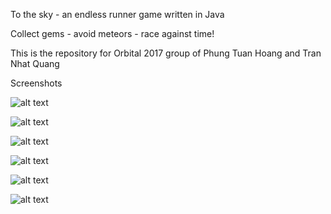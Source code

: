 To the sky - an endless runner game written in Java

Collect gems - avoid meteors - race against time!

This is the repository for Orbital 2017 group of Phung Tuan Hoang and Tran Nhat Quang

Screenshots

![alt text](https://drive.google.com/open?id=0BxM0yZ-aC2_TWFVOamtHTDdzY0E)

![alt text](https://drive.google.com/open?id=0BxM0yZ-aC2_TVzRaTXZKbU1KcUU)

![alt text](https://drive.google.com/open?id=0BxM0yZ-aC2_TMTkySzJRNk0wejA)

![alt text](https://drive.google.com/open?id=0BxM0yZ-aC2_TMmI2b1BZUUk4ekk)

![alt text](https://drive.google.com/open?id=0BxM0yZ-aC2_TdU1yNVY5NWotSVk)

![alt text](https://drive.google.com/open?id=0BxM0yZ-aC2_TdGdtRGIzN2JoZkU)
